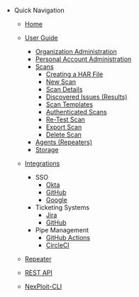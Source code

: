 - Quick Navigation
  - [Home](/ "Documentation Home")

  - [User Guide](user-guide/overview.md "Overview")
    - [Organization Administration](user-guide/organization-administration/details-and-policies.md)
    - [Personal Account Administration](user-guide/personal-account-administration/details-and-settings.md)
    - [Scans](user-guide/scans/overview.md)
      - [Creating a HAR File](user-guide/scans/creating-HAR-file.md)
      - [New Scan](user-guide/scans/new-scan.md)
      - [Scan Details](user-guide/scans/scan-details.md)
      - [Discovered Issues (Results)](user-guide/scans/issues/overview.md)
      - [Scan Templates](user-guide/scans/templates/overview.md)
      - [Authenticated Scans](user-guide/scans/authenticated-scans.md)
      - [Re-Test Scan](user-guide/scans/re-test-scan.md)
      - [Export Scan](user-guide/scans/export-scan.md)
      - [Delete Scan](user-guide/scans/delete-scan.md)
    - [Agents (Repeaters)](user-guide/agents/overview.md)
    <!-- - [Analysis](user-guide/analysis/overview.md) -->
    - [Storage](user-guide/storage/overview.md)
    <!-- - [Activity Log](user-guide/activity-log/overview.md) -->
  
  - [Integrations](integrations/overview.md)
    - SSO
      - [Okta](integrations/okta/okta-integration.md)
      - [GitHub](integrations/github/github-sso-integration.md)
      - [Google](integrations/google/google-sso-integration.md)
    - Ticketing Systems
      - [Jira](integrations/jira/jira-integration.md)
      - [GitHub](integrations/github/github-issues-integration.md)
      <!-- - [Bamboo](integrations/bamboo/connect-account.md) -->
    - Pipe Management
      - [GitHub Actions](integrations/github-actions/github-actions-integration.md)
      - [CircleCI](integrations/circleci/circleci-integration.md)
      <!-- - [Jenkins](integrations/jenkins/connect-account.md) -->
      <!-- - [Travis CI](integrations/travis-ci/connect-account.md) -->
      <!-- - [ServiceNow](integrations/servicenow/connect-account.md) -->
      <!-- - [Slack](integrations/slack/connect-account.md) -->
      <!-- - [TeamCity](integrations/teamcity/connect-account.md) -->
      <!-- - [Azure DevOps](integrations/github/connect-account.md) -->
    <!-- - QA Automation -->
    <!-- - Misc -->
  
  - [Repeater](repeater/overview.md)

  - [REST API](api-guide/overview.md)
  
  - [NexPloit-CLI](nexploit-cli/overview.md)
  